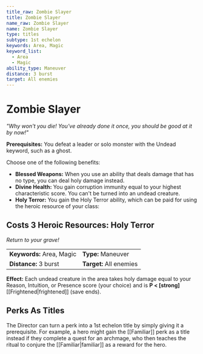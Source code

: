 ```yaml
---
title_raw: Zombie Slayer
title: Zombie Slayer
name_raw: Zombie Slayer
name: Zombie Slayer
type: titles
subtype: 1st echelon
keywords: Area, Magic
keyword_list:
  - Area
  - Magic
ability_type: Maneuver
distance: 3 burst
target: All enemies
---
```


# Zombie Slayer

*"Why won't you die! You've already done it once, you should be good at it by now!"*

**Prerequisites:** You defeat a leader or solo monster with the Undead keyword, such as a ghost.

Choose one of the following benefits:

- **Blessed Weapons:** When you use an ability that deals damage that has no type, you can deal holy damage instead.
- **Divine Health:** You gain corruption immunity equal to your highest characteristic score. You can't be turned into an undead creature.
- **Holy Terror:** You gain the Holy Terror ability, which can be paid for using the heroic resource of your class:

## Costs 3 Heroic Resources: Holy Terror

*Return to your grave!*

|                           |                         |
| :------------------------ | :---------------------- |
| **Keywords:** Area, Magic | **Type:** Maneuver      |
| **Distance:** 3 burst     | **Target:** All enemies |

**Effect:** Each undead creature in the area takes holy damage equal to your Reason, Intuition, or Presence score (your choice) and is **P \< \[strong\]** [[Frightened|frightened]] (save ends).

## Perks As Titles

The Director can turn a perk into a 1st echelon title by simply giving it a prerequisite. For example, a hero might gain the [[Familiar]] perk as a title instead if they complete a quest for an archmage, who then teaches the ritual to conjure the [[Familiar|familiar]] as a reward for the hero.
